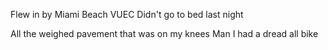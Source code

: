 Flew in by Miami Beach VUEC
Didn't go to bed last night

All the weighed pavement that was on my knees
Man I had a dread all bike

